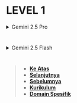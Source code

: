 # LEVEL 1

<details>
<summary>Gemini 2.5 Pro</summary>
Sebelum kita membedah kurikulum string ini, mari kita lihat gambaran besarnya. Untuk benar-benar menguasai Lua, kamu perlu memahami beberapa pilar utama:

1.  **Dasar-dasar Bahasa:** Variabel, tipe data (termasuk string), operator, kontrol alur (if, for, while), dan fungsi.
2.  **Struktur Data Inti:** **Tables**. Ini adalah satu-satunya struktur data di Lua dan bisa digunakan untuk membuat array, dictionary (hash maps), dan objek. Menguasai _tables_ adalah kunci menguasai Lua.
3.  **Paradigma Pemrograman:** Pemrograman prosedural, fungsional, dan berorientasi objek (menggunakan metatables).
4.  **Standard Libraries:** Pustaka standar seperti `string`, `table`, `math`, `io`, dan `os`. Kurikulum yang kamu berikan ini adalah pendalaman _total_ untuk `string` library.
5.  **Manajemen Modul & Lingkungan:** `require`, `modules`, dan cara kerja lingkungan (_environments_) di Lua.
6.  **Integrasi Lanjutan:** C API untuk menyematkan Lua ke dalam aplikasi lain dan LuaJIT FFI untuk berinteraksi dengan kode C dari dalam Lua.

---

## **LEVEL 1: DASAR-DASAR STRING**

Level ini adalah fondasi mutlak. Memahaminya dengan benar akan membuat semua level berikutnya jauh lebih mudah. Ini tentang bagaimana Lua "melihat" dan "memperlakukan" teks.

### **1.1 Pengenalan String di Lua**

#### **Definisi dan konsep string sebagai immutable type**

- **Deskripsi Konkret:**
  **String** adalah urutan karakter yang digunakan untuk merepresentasikan teks. Pikirkan string sebagai "wadah" untuk huruf, angka, dan simbol. Contohnya: `"Halo Dunia"`, `"harga = 1000"`, atau `"!@#$%"`.

  Konsep terpenting di sini adalah **immutable** (tidak dapat diubah). Artinya, sekali kamu membuat sebuah string di Lua, kamu _tidak bisa mengubah isi dari string itu sendiri_. Jika kamu melakukan operasi yang terlihat seperti "mengubah" string (misalnya, menggabungkannya dengan string lain), Lua sebenarnya membuat string _baru_ di memori yang berisi hasil operasi tersebut.

  **Analogi:** Bayangkan kamu menulis sesuatu di selembar kertas dengan spidol permanen. Kamu tidak bisa menghapus atau mengubah tulisan itu. Jika kamu ingin "memperbaikinya", kamu harus mengambil selembar kertas baru dan menulis ulang semuanya dengan perbaikan tersebut. String di Lua bekerja seperti itu.

- **Terminologi:**

  - **String:** Tipe data untuk menyimpan teks.
  - **Immutable:** Nilainya tidak dapat diubah setelah dibuat.
  - **Karakter:** Satu unit tunggal dari teks, seperti 'a', 'B', atau '?'.

- **Contoh Kode & Penjelasan Sintaks:**
  Mari kita lihat bagaimana sifat _immutable_ ini bekerja.

  ```lua
  -- [[ Penjelasan Sintaks ]]
  -- local: Kata kunci untuk mendeklarasikan variabel lokal. Ini praktik yang baik
  --        untuk menjaga variabel agar tidak "bocor" ke lingkup global.
  -- nama: Nama variabel yang kita buat.
  -- =: Operator penugasan (assignment), untuk memberikan nilai ke variabel.
  -- "Budi": Nilai string yang kita berikan ke variabel 'nama'.

  local nama = "Budi"

  -- Sekarang, kita akan coba "mengubah" string ini.
  -- Operasi di bawah ini TIDAK mengubah string "Budi" yang asli.
  -- Sebaliknya, ia membuat string BARU ("Budi Luhur") dan menugaskannya
  -- kembali ke variabel 'nama'. Variabel 'nama' sekarang menunjuk ke
  -- string baru ini, sementara string "Budi" yang lama akan dihapus
  -- oleh garbage collector Lua jika tidak ada variabel lain yang menggunakannya.
  nama = nama .. " Luhur" -- '..' adalah operator konkatenasi (penggabungan)

  print(nama) -- Outputnya adalah "Budi Luhur"
  ```

  _Sumber Referensi: Programming in Lua (4th ed.), Chapter 2; Lua 5.4 Reference Manual, Section 2.1 & 3.4.6_

#### **Cara mendeklarasikan: single quote, double quote, long bracket**

- **Deskripsi Konkret:**
  Lua sangat fleksibel dalam cara kamu menulis string. Kamu punya tiga pilihan utama, masing-masing dengan kegunaan spesifik.

  1.  **Single Quotes (`'...'`):** Kutip tunggal. Berguna jika string-mu mengandung kutip ganda.
  2.  **Double Quotes (`"..."`):** Kutip ganda. Berguna jika string-mu mengandung kutip tunggal.
  3.  **Long Brackets (`[[...]]`):** Kurung siku ganda. Sangat berguna untuk string multi-baris atau string yang mengandung banyak kutip tunggal dan ganda, karena tidak ada karakter yang perlu di-"escape".

- **Sintaks Dasar:**

  - `'sebuah string'`
  - `"string yang lain"`
  - `[[string panjang atau multi-baris]]`

- **Contoh Kode & Penjelasan:**

  ```lua
  -- [[ Penjelasan Sintaks ]]
  -- '...' : Mendefinisikan string menggunakan kutip tunggal.
  local kalimat1 = 'Dia berkata, "Halo!"'

  -- "..." : Mendefinisikan string menggunakan kutip ganda.
  local kalimat2 = "Ini adalah 'kutipan' penting."

  -- [[...]] : Mendefinisikan string menggunakan long brackets.
  -- Perhatikan bagaimana kita tidak perlu khawatir tentang kutip di dalamnya.
  -- Baris baru juga akan dipertahankan persis seperti yang kita tulis.
  local html_snippet = [[
  <div>
      <h1>Judul Halaman</h1>
      <p>Dia berkata, "Ini 'mudah' sekali!"</p>
  </div>
  ]]

  -- Mencetak semua variabel untuk melihat hasilnya
  print(kalimat1)
  print(kalimat2)
  print(html_snippet)
  ```

  **Output:**

  ```
  Dia berkata, "Halo!"
  Ini adalah 'kutipan' penting.

  <div>
      <h1>Judul Halaman</h1>
      <p>Dia berkata, "Ini 'mudah' sekali!"</p>
  </div>
  ```

  _Sumber Referensi: GameDev Academy - "Lua String Tutorial Complete Guide" (2023); Programming in Lua, Chapter 2.4_

#### **String sebagai first-class citizen di Lua**

- **Deskripsi Konkret:**
  Istilah **"first-class citizen"** (warga kelas satu) dalam bahasa pemrograman berarti sebuah tipe data dapat diperlakukan sama seperti tipe data lainnya (seperti angka). Kamu bisa:

  - Menyimpannya dalam variabel.
  - Mengopernya sebagai argumen ke fungsi lain.
  - Mengembalikannya sebagai hasil dari sebuah fungsi.
  - Menyimpannya dalam _table_.

  Di Lua, string memiliki semua hak istimewa ini, sama seperti angka, fungsi, dan tables. Ini membuat manipulasi string menjadi sangat kuat dan fleksibel.

- **Terminologi:**

  - **First-Class Citizen:** Entitas pemrograman yang mendukung semua operasi yang umumnya tersedia untuk entitas lain, seperti penugasan, pengiriman parameter, dan pengembalian nilai.

- **Contoh Kode & Penjelasan:**

  ```lua
  -- [[ Penjelasan Sintaks ]]

  -- 1. Menyimpan string dalam variabel (sudah kita lakukan)
  local salam = "Selamat Pagi"

  -- 2. Mengoper string sebagai argumen ke fungsi
  -- 'print' adalah fungsi, dan kita memberikan variabel 'salam' sebagai argumennya.
  print(salam)

  -- 3. Mengembalikan string dari sebuah fungsi
  -- function ... end: Mendefinisikan sebuah fungsi.
  -- getPesan: Nama fungsi.
  -- return: Kata kunci untuk mengembalikan nilai dari fungsi.
  function getPesan()
      return "Ini pesan dari dalam fungsi"
  end

  local pesanDariFungsi = getPesan()
  print(pesanDariFungsi)

  -- 4. Menyimpan string dalam sebuah table
  -- {}: Sintaks untuk membuat table.
  -- "kunci" = "nilai": Pasangan kunci-nilai dalam table.
  local dataPengguna = {
      nama = "Citra",
      email = "citra@example.com",
      level = "Admin"
  }

  print("Nama Pengguna: " .. dataPengguna.nama) -- Mengakses string dari table
  ```

  _Sumber Referensi: Programming in Lua (4th ed.), Chapter 2_

---

### **1.2 Literal String dan Advanced Syntax**

Bagian ini memperdalam cara kita menulis string, terutama untuk kasus-kasus yang lebih rumit seperti menyertakan karakter "terlarang" atau teks yang membentang beberapa baris.

#### **String literal dengan berbagai quote styles**

- **Deskripsi Konkret:**
  Seperti yang sudah kita bahas sebelumnya, Lua memberikanmu pilihan antara kutip tunggal (`'`) dan kutip ganda (`"`). Secara fungsional, tidak ada perbedaan di antara keduanya. Pilihan ini murni untuk kenyamanan. Aturan praktisnya adalah:

  - Jika string-mu mengandung kutip tunggal (apostrof), gunakan kutip ganda untuk membungkusnya.
  - Jika string-mu mengandung kutip ganda, gunakan kutip tunggal untuk membungkusnya.
  - Ini menghindarimu dari keharusan menggunakan _escape sequences_ (yang akan kita bahas selanjutnya).

- **Contoh Kode & Penjelasan:**

  ```lua
  -- [[ Situasi 1: String berisi apostrof (kutip tunggal) ]]
  -- Menggunakan kutip ganda di luar membuat kita tidak perlu khawatir tentang ' di dalam.
  local possessive_string = "Ini adalah buku milik Budi's."
  print(possessive_string)

  -- [[ Situasi 2: String berisi kutipan (kutip ganda) ]]
  -- Menggunakan kutip tunggal di luar membuat kita tidak perlu khawatir tentang " di dalam.
  local quote_string = 'Seseorang berteriak, "Tolong!"'
  print(quote_string)

  -- [[ Situasi 3: Apa yang terjadi jika kita tidak mengikuti aturan? ]]
  -- Kode di bawah ini akan menghasilkan ERROR karena Lua mengira string selesai setelah Budi.
  -- local error_string = 'Ini adalah buku milik Budi's.' -- INI AKAN GAGAL
  ```

  _Sumber Referensi: GameDev Academy - "Lua String Tutorial Complete Guide" (2023); Programming in Lua Chapter 2.4_

#### **Escape sequences lengkap (\n, \t, \\, \", \', \a, \b, \f, \r, \v)**

- **Deskripsi Konkret:**
  **Escape Sequence** adalah cara untuk memberitahu Lua bahwa karakter berikutnya memiliki makna khusus. Ini diawali dengan _backslash_ (`\`). Kamu menggunakannya untuk memasukkan karakter yang tidak bisa diketik langsung, seperti baris baru, atau karakter yang memiliki makna sintaksis bagi Lua, seperti kutip itu sendiri.

- **Terminologi:**

  - **Escape Sequence:** Urutan karakter yang dimulai dengan `\` untuk merepresentasikan karakter lain.
  - **Literal:** Nilai yang ditulis langsung di dalam kode (misalnya, `123` adalah literal angka, `"halo"` adalah literal string).

- **Daftar Escape Sequence & Penjelasannya:**

  - `\n`: **New Line** (Baris Baru). Memindahkan kursor ke awal baris berikutnya. Ini yang paling umum digunakan.
  - `\t`: **Horizontal Tab**. Menambahkan spasi tab.
  - `\\`: **Backslash**. Karena `\` digunakan untuk memulai escape sequence, kamu butuh `\\` untuk menulis karakter `\` secara harfiah.
  - `\"`: **Double Quote**. Untuk menulis karakter `"` di dalam string yang dibungkus kutip ganda.
  - `\'`: **Single Quote**. Untuk menulis karakter `'` di dalam string yang dibungkus kutip tunggal.
  - `\a`: **Alert/Bell**. Menghasilkan suara "bip" singkat di terminal (tidak semua terminal mendukungnya).
  - `\b`: **Backspace**. Memundurkan kursor satu karakter.
  - `\f`: **Form Feed**. Karakter kontrol printer kuno, jarang digunakan sekarang.
  - `\r`: **Carriage Return**. Memindahkan kursor ke awal baris _saat ini_ tanpa pindah baris. Berguna untuk membuat progress bar di terminal.
  - `\v`: **Vertical Tab**. Jarang digunakan.

- **Contoh Kode & Penjelasan Sintaks:**

  ```lua
  -- [[ Penjelasan Sintaks ]]
  -- \n: Memasukkan baris baru
  -- \t: Memasukkan tab
  -- \": Memasukkan kutip ganda literal di dalam string kutip ganda
  -- \\: Memasukkan backslash literal

  local bio = "Nama:\tAndi\nProfesi:\t\"Programmer\"\nLokasi:\tC:\\Users\\Andi"

  print(bio)
  ```

  **Output dari kode di atas akan terlihat seperti ini:**

  ```
  Nama:   Andi
  Profesi:        "Programmer"
  Lokasi: C:\Users\Andi
  ```

  _Sumber Referensi: Programming in Lua Chapter 2.4_

#### **Long strings dengan `[[]]` dan nested brackets `[=[ ]=]`**

- **Deskripsi Konkret:**
  Kita sudah melihat `[[...]]` untuk string multi-baris. Tapi, bagaimana jika string multi-baris itu sendiri kebetulan mengandung teks `]]`? Ini akan membingungkan Lua, karena ia akan menganggap string sudah berakhir.

  Untuk mengatasi ini, Lua memperbolehkan kita menempatkan satu atau lebih tanda sama dengan (`=`) di antara kurung siku pembuka dan penutup. Misalnya, `[=[...]=]` atau `[==[...]==]`. Lua akan mencari kurung siku penutup yang memiliki jumlah `=` yang _sama persis_ untuk mengakhiri string.

- **Sintaks Dasar:**

  - `[[ Konten string ]]`
  - `[=[ Konten string yang mungkin berisi ]] ]=]`
  - `[==[ Konten string yang mungkin berisi ]] dan ]=] ]==]`

- **Contoh Kode & Penjelasan:**

  ```lua
  -- [[ Situasi 1: String biasa dengan long brackets ]]
  local komentar_biasa = [[
  Ini adalah blok komentar atau string multi-baris.
  ]]

  -- [[ Situasi 2: String yang mengandung "]]" ]]
  -- Bayangkan kita sedang menulis dokumentasi tentang sintaks long brackets itu sendiri.
  -- Jika kita menggunakan [[...]], kode ini akan error.

  -- [[ Penjelasan Sintaks ]]
  -- [=[ ... ]=]: Mendefinisikan string. Lua akan mencari sekuens penutup "]=]"
  --              bukan "]]". Ini memungkinkan kita untuk memiliki "]]" di dalam string.
  local komentar_kompleks = [=[
  Untuk menutup sebuah long string, gunakan "]]".
  Contoh: local s = [[contoh]]
  Ini adalah contoh yang valid.
  ]=]

  print(komentar_kompleks)
  ```

  **Output:**

  ```
  Untuk menutup sebuah long string, gunakan "]]".
  Contoh: local s = [[contoh]]
  Ini adalah contoh yang valid.
  ```

  _Sumber Referensi: GameDev Academy - "Lua String Tutorial Complete Guide" (2023); Programming in Lua Chapter 2.4_

#### **Multiline strings dan preservasi formatting**

- **Deskripsi Konkret:**
  Fitur utama dari _long brackets_ (`[[...]]`) adalah kemampuannya untuk menjaga format teks persis seperti saat kamu mengetiknya, termasuk semua spasi, tab, dan baris baru. Ini sangat berguna untuk menyematkan potongan kode, ASCII art, atau teks terformat lainnya langsung di dalam kodemu.

- **Perilaku Penting:**
  Satu hal yang perlu diperhatikan adalah _newline_ (baris baru) tepat setelah `[[`. Jika kamu menekan Enter setelah `[[`, baris baru itu akan menjadi bagian dari stringmu.

- **Contoh Kode & Penjelasan:**

  ```lua
  -- [[ Contoh 1: ASCII Art ]]
  -- Semua spasi dan baris baru akan dipertahankan.
  local ascii_art = [[
    / \
   / _ \
  ( o.o )
   > ^ <
  ]]
  print(ascii_art)


  -- [[ Contoh 2: Perilaku newline di awal ]]
  -- Perhatikan perbedaan antara string_A dan string_B
  local string_A = [[
  Teks ini diawali dengan baris baru.]]

  local string_B = [[Teks ini tidak diawali dengan baris baru.]]

  print("--- String A ---")
  print(string_A)
  print("--- String B ---")
  print(string_B)
  ```

  **Output:**

  ```
    / \
   / _ \
  ( o.o )
   > ^ <

  --- String A ---

  Teks ini diawali dengan baris baru.
  --- String B ---
  Teks ini tidak diawali dengan baris baru.
  ```

  _Sumber Referensi: GameDev Academy - "Lua String Tutorial Complete Guide" (2023)_

### **1.3 Operasi Fundamental**

Di sini kita akan mempelajari operasi dasar yang paling sering kamu lakukan pada string: menggabungkannya, mengukur panjangnya, membandingkannya, dan bagaimana Lua secara ajaib dapat mengubahnya menjadi tipe lain.

#### **Konkatenasi dengan operator (..) dan performance implications**

- **Deskripsi Konkret:**
  **Konkatenasi** adalah istilah teknis untuk "menggabungkan dua atau lebih string menjadi satu". Di Lua, kamu melakukan ini menggunakan operator dua titik (`..`). Ini adalah salah satu operasi string yang paling umum.

  Namun, ada "implikasi performa" yang penting. Ingat, string di Lua itu _immutable_ (tidak bisa diubah). Saat kamu menggabungkan `stringA .. stringB`, Lua tidak mengubah `stringA`. Sebaliknya, ia membuat string _ketiga_ yang baru di memori, yang merupakan salinan dari `stringA` diikuti oleh salinan `stringB`.

  Jika kamu hanya menggabungkan dua atau tiga string, ini bukan masalah. Tapi jika kamu melakukannya ratusan atau ribuan kali di dalam sebuah _loop_ (perulangan), ini bisa menjadi lambat dan boros memori karena Lua harus terus-menerus membuat string-string baru. (Kurikulum ini akan membahas solusi yang lebih efisien di Level 4.3).

- **Terminologi:**

  - **Konkatenasi (Concatenation):** Proses menggabungkan string dari ujung ke ujung.
  - **Operator:** Simbol yang melakukan operasi pada satu atau lebih nilai (operan). Di sini, `..` adalah operatornya.

- **Sintaks Dasar:**

  - `string1 .. string2`

- **Contoh Kode & Penjelasan Sintaks:**

  ```lua
  -- [[ Penjelasan Sintaks ]]
  -- .. : Operator konkatenasi. Ia mengambil string di kiri dan kanannya,
  --      lalu menghasilkan string baru yang merupakan gabungan keduanya.

  local kata1 = "Selamat"
  local kata2 = "Datang"
  local spasi = " "

  -- Menggabungkan tiga string menjadi satu string baru.
  local kalimat = kata1 .. spasi .. kata2 .. " di Dunia Lua!"

  print(kalimat)

  -- Contoh di dalam loop (ilustrasi masalah performa)
  local hasil = "" -- Mulai dengan string kosong
  for i = 1, 5 do -- Lakukan perulangan 5 kali
    -- Di setiap iterasi, sebuah string BARU dibuat.
    -- Iterasi 1: "" .. "a" -> "a"
    -- Iterasi 2: "a" .. "a" -> "aa" (string "a" dibuang)
    -- Iterasi 3: "aa" .. "a" -> "aaa" (string "aa" dibuang)
    -- dan seterusnya... ini tidak efisien untuk loop besar.
    hasil = hasil .. "a"
  end
  print(hasil)
  ```

  **Output:**

  ```
  Selamat Datang di Dunia Lua!
  aaaaa
  ```

  _Sumber Referensi: Lua 5.4 Reference Manual, Section 3.4.6; LuaScripts.com - "Mastering Lua Strings" (2025)_

#### **Length operator (#) vs string.len()**

- **Deskripsi Konkret:**
  Untuk mengetahui panjang sebuah string, Lua menyediakan dua cara: operator panjang (`#`) dan fungsi dari pustaka string (`string.len()`). Keduanya melakukan hal yang sama persis: mengembalikan jumlah **byte** dalam string.

  - **Operator `#`**: Ditempatkan sebelum string atau variabel string. Ini lebih singkat dan dianggap lebih "idiomatic" (gaya yang lebih umum dan disukai) oleh para programmer Lua.
  - **Fungsi `string.len()`**: Cara yang lebih eksplisit, memanggil fungsi `len` dari _library_ `string`.

  **Poin Sangat Penting:** Untuk karakter standar (ASCII, seperti A-Z, 0-9), satu karakter sama dengan satu byte. Namun, untuk karakter non-standar (seperti 'é', 'ล', atau emoji '😀'), satu karakter bisa memakan lebih dari satu byte (ini disebut UTF-8). Jadi, `#` dan `string.len()` akan menghitung jumlah byte, bukan jumlah karakter visual. Kita akan membahas cara menangani ini dengan benar di Level 5 (UTF-8).

- **Sintaks Dasar:**

  - `#namastring`
  - `string.len(namastring)`

- **Contoh Kode & Penjelasan Sintaks:**

  ```lua
  local teks = "Halo Dunia"

  -- [[ Penjelasan Sintaks ]]
  -- #teks : Menggunakan operator panjang untuk mendapatkan jumlah byte dari string
  --         yang disimpan di variabel 'teks'.
  local panjang1 = #teks
  print("Panjang via #: " .. panjang1)

  -- [[ Penjelasan Sintaks ]]
  -- string.len(teks): Memanggil fungsi 'len' dari pustaka 'string' dan memberikan
  --                    variabel 'teks' sebagai argumennya.
  local panjang2 = string.len(teks)
  print("Panjang via string.len(): " .. panjang2)

  -- Contoh dengan karakter multi-byte (ilustrasi byte vs karakter)
  local teks_utf8 = "你好" -- "nǐ hǎo", 2 karakter visual
  print("Panjang byte dari '你好': " .. #teks_utf8) -- Outputnya akan 6, karena setiap karakter ini 3 byte.
  ```

  **Output:**

  ```
  Panjang via #: 10
  Panjang via string.len(): 10
  Panjang byte dari '你好': 6
  ```

  _Sumber Referensi: Lua 5.4 Reference Manual, Section 3.4.6 & 6.4_

#### **String comparison dan lexicographic ordering**

- **Deskripsi Konkret:**
  Kamu bisa membandingkan string menggunakan operator perbandingan standar: `==` (sama dengan), `~=` (tidak sama dengan), `<` (kurang dari), `>` (lebih dari), `<=` (kurang dari atau sama dengan), dan `>=` (lebih dari atau sama dengan).

  - `==` dan `~=`: Memeriksa apakah dua string identik secara keseluruhan.
  - `<`, `>`, `<=`, `>=`: Bekerja berdasarkan **urutan leksikografis** (lexicographical order). Ini pada dasarnya adalah urutan "kamus", tetapi berdasarkan nilai numerik dari byte setiap karakter. Dalam standar yang paling umum (ASCII/UTF-8), urutan kasarnya adalah: karakter kontrol < spasi < angka < huruf besar < huruf kecil. Ini berarti `"Zebra"` akan dianggap "kurang dari" `"apple"`.

- **Terminologi:**

  - **Lexicographical Order:** Pengurutan berdasarkan nilai numerik dari karakter, satu per satu dari kiri ke kanan.

- **Contoh Kode & Penjelasan:**

  ```lua
  -- Perbandingan kesetaraan
  print("apel" == "apel")   -- true (sama persis)
  print("apel" == "Apel")   -- false (case-sensitive, 'a' berbeda dari 'A')
  print("apel" ~= "jeruk")  -- true (memang tidak sama)

  -- Perbandingan leksikografis
  print("apple" < "banana") -- true, karena 'a' < 'b'
  print("Zebra" < "apple")  -- true, karena 'Z' (byte 90) < 'a' (byte 97)
  print("cat" > "car")      -- true, karena pada karakter ke-3, 't' > 'r'
  print("book" >= "book")   -- true, karena sama dengan
  ```

  **Output:**

  ```
  true
  false
  true
  true
  true
  true
  true
  ```

  _Sumber Referensi: Lua 5.4 Reference Manual, Section 3.4.5_

#### **Automatic type conversion (coercion)**

- **Deskripsi Konkret:**
  **Coercion** (pemaksaan/konversi otomatis) adalah fitur di Lua di mana ia secara otomatis mengubah tipe data sebuah nilai agar sesuai dengan konteks operasi.

  - Jika kamu menggunakan string yang berisi angka dalam operasi matematika (seperti `+`, `-`, `*`, `/`), Lua akan mencoba mengubah string itu menjadi angka.
  - Jika kamu menggunakan angka dalam operasi konkatenasi string (`..`), Lua akan mengubah angka itu menjadi string.

  Fitur ini membuat beberapa hal menjadi lebih nyaman, tetapi juga bisa berbahaya jika tidak hati-hati, karena dapat menyembunyikan kesalahan dalam logika programmu. Praktik yang lebih aman (terutama dalam proyek besar) adalah melakukan konversi secara manual menggunakan `tonumber()` dan `tostring()`, yang akan dibahas di Level 4.2.

- **Terminologi:**

  - **Coercion / Type Coercion:** Konversi tipe data otomatis oleh bahasa pemrograman.

- **Contoh Kode & Penjelasan:**

  ```lua
  -- [[ Coercion: String ke Angka ]]
  -- Lua melihat string "10" dan "5" digunakan dengan operator aritmatika '-'.
  -- Ia secara otomatis mengubahnya menjadi angka 10 dan 5 sebelum melakukan pengurangan.
  local hasil_angka = "10" - "5"
  print(hasil_angka) -- Outputnya adalah angka 5, bukan string "5"
  print(type(hasil_angka)) -- Outputnya akan "number"

  -- [[ Coercion: Angka ke String ]]
  -- Lua melihat angka 2025 digunakan dengan operator konkatenasi '..'.
  -- Ia secara otomatis mengubahnya menjadi string "2025" sebelum menggabungkannya.
  local kalimat = "Tahun sekarang adalah " .. 2025
  print(kalimat)
  print(type(kalimat)) -- Outputnya akan "string"

  -- [[ Contoh di mana Coercion bisa gagal ]]
  -- Baris di bawah ini akan menyebabkan error karena "sepuluh" tidak bisa diubah menjadi angka.
  -- local error = "sepuluh" + 5
  ```

  **Output:**

  ```
  5
  number
  Tahun sekarang adalah 2025
  string
  ```

  _Sumber Referensi: Lua 5.4 Reference Manual, Section 3.4.3_

---

Selamat! Kamu telah menyelesaikan **Level 1** dari kurikulum string Lua. Kamu sekarang memiliki fondasi yang kokoh tentang apa itu string, bagaimana cara membuatnya, dan operasi paling mendasar yang bisa dilakukan. Berikutnya, kita akan naik ke **Level 2: String Library Functions**, di mana kita akan mulai menjelajahi "perkakas" bawaan Lua yang sangat kuat untuk memanipulasi string secara lebih canggih.

</details>

#

<details>
<summary>Gemini 2.5 Flash</summary>

# **LEVEL 1: DASAR-DASAR STRING**

Level ini adalah fondasi penting untuk memahami bagaimana string bekerja di Lua. Kita akan membahas definisi, cara deklarasi, dan sifat dasar dari string.

### **1.1 Pengenalan String di Lua**

Bagian ini memperkenalkan apa itu string dalam konteba Lua.

- **Definisi dan Konsep String sebagai Immutable Type**

  - **Definisi String**: Dalam pemrograman, **string** adalah urutan karakter, seperti huruf, angka, simbol, atau spasi, yang diperlakukan sebagai satu kesatuan teks. Contoh string adalah "Halo Dunia!", "12345", atau "belajar Lua".
  - **Konsep Immutable Type**: Ini adalah konsep yang sangat penting di Lua. **Immutable** berarti "tidak dapat diubah". Setelah sebuah string dibuat di Lua, Anda tidak bisa mengubah karakter di dalamnya atau menambahkan/menghilangkan karakter dari string tersebut. Jika Anda ingin "mengubah" sebuah string, sebenarnya Anda membuat string baru berdasarkan string yang lama. Ini mirip dengan jika Anda punya sebuah buku, Anda tidak bisa mengubah kata-kata di halaman aslinya. Jika Anda ingin "mengubah" teks di buku tersebut, Anda harus menulis ulang bagian tersebut di halaman baru atau buku baru.
    - **Terminologi**:
      - **Tipe Data (Data Type)**: Kategori nilai yang dapat disimpan dalam program, seperti angka (number), teks (string), atau benar/salah (boolean). String adalah salah satu tipe data dasar di Lua.
      - **Immutable**: Suatu objek yang nilainya tidak dapat diubah setelah dibuat.
      - **Mutable**: Kebalikan dari immutable; suatu objek yang nilainya dapat diubah setelah dibuat. (String di Lua bersifat immutable, tapi ada tipe data lain seperti `table` yang bersifat mutable).
    - **Mengapa Penting?**: Sifat immutable ini memiliki implikasi pada performa dan bagaimana Anda akan memanipulasi string di Lua. Anda akan melihat ini lebih jelas di bagian "Operasi Fundamental" dan "Efficient String Building".
  - **Sumber Terverifikasi**: "Programming in Lua" (4th edition) - Roberto Ierusalimschy, Chapter 2.

- **Cara Mendeklarasikan: Single Quote, Double Quote, Long Bracket**

  Di Lua, ada beberapa cara untuk membuat atau mendeklarasikan sebuah string. Ini memberikan fleksibilitas tergantung pada isi string Anda.

  1.  **Menggunakan Single Quote (`'`)**: Ini adalah cara paling umum untuk mendeklarasikan string pendek yang tidak mengandung karakter _single quote_ di dalamnya.

      - **Sintaks Dasar**: `'karakter-karakter'`
      - **Contoh Kode**:

        ```lua
        local nama = 'Budi'
        -- 'local' adalah keyword di Lua untuk mendeklarasikan variabel lokal.
        -- 'nama' adalah nama variabel.
        -- '=' adalah operator penugasan (assignment operator) untuk memberikan nilai ke variabel.
        -- ''Budi'' adalah string yang dideklarasikan menggunakan single quote.

        local pesan = 'Ini adalah string dengan single quote.'
        -- 'pesan' adalah variabel baru.
        -- 'Ini adalah string dengan single quote.' adalah nilai string-nya.

        print(nama)
        -- 'print()' adalah fungsi built-in di Lua untuk menampilkan output ke konsol.
        -- Output: Budi

        print(pesan)
        -- Output: Ini adalah string dengan single quote.
        ```

        - **Penjelasan per Sintaksis**:
          - `local`: Kata kunci (keyword) yang digunakan untuk menyatakan bahwa variabel yang akan dideklarasikan hanya dapat diakses dalam blok kode tempat ia dideklarasikan (variabel lokal).
          - `nama`: Nama variabel yang akan menyimpan nilai string.
          - `'Budi'`: Sebuah literal string (nilai string yang ditulis langsung dalam kode) yang dimulai dan diakhiri dengan tanda kutip tunggal.
          - `print()`: Sebuah fungsi bawaan Lua yang digunakan untuk menampilkan nilai ke konsol.
          - `pesan`: Nama variabel lain untuk menyimpan nilai string.
          - `'Ini adalah string dengan single quote.'`: Literal string lain.

  2.  **Menggunakan Double Quote (`"`)**: Sama seperti single quote, tetapi sering digunakan untuk string yang berisi karakter _single quote_.

      - **Sintaks Dasar**: `"karakter-karakter"`
      - **Contoh Kode**:

        ```lua
        local judul = "Belajar \"String\" di Lua"
        -- 'judul' adalah variabel.
        -- "Belajar \"String\" di Lua" adalah string yang menggunakan double quote.
        -- Perhatikan penggunaan '\' sebelum '"' untuk memberitahu Lua bahwa double quote di dalam string adalah bagian dari string itu sendiri, bukan penutup string. Ini disebut 'escape sequence'.

        local kutipan = "Dia berkata, 'Ini luar biasa!'"
        -- Karena string dideklarasikan dengan double quote, single quote di dalamnya tidak perlu di-escape.

        print(judul)
        -- Output: Belajar "String" di Lua

        print(kutipan)
        -- Output: Dia berkata, 'Ini luar biasa!'
        ```

        - **Penjelasan per Sintaksis**:
          - `"Belajar \"String\" di Lua"`: Literal string yang dimulai dan diakhiri dengan tanda kutip ganda. `\"` adalah _escape sequence_ untuk menyertakan tanda kutip ganda di dalam string tanpa mengakhiri string.
          - `"Dia berkata, 'Ini luar biasa!'"`: Literal string lain. Tanda kutip tunggal di dalamnya tidak perlu di-escape karena string didefinisikan dengan tanda kutip ganda.

  3.  **Menggunakan Long Bracket (`[[]]`)**: Ini adalah cara khusus di Lua untuk mendeklarasikan string multi-baris atau string yang mengandung banyak tanda kutip. Keunggulan utamanya adalah string di dalamnya tidak memproses _escape sequences_ (kecuali `\z` atau `\x`). Ini sangat berguna untuk blok teks panjang atau kode.

      - **Sintaks Dasar**: `[[karakter-karakter]]`
      - **Contoh Kode**:

        ```lua
        local kode_lua = [[
        function greet(name)
            print("Hello, " .. name .. "!")
        end
        greet("Pengguna")
        ]]
        -- 'kode_lua' adalah variabel.
        -- [[ ... ]] adalah string literal panjang (long string).
        -- Semua spasi, baris baru, dan indentasi di dalam long bracket akan dipertahankan.

        local cerita = [[
        Ini adalah sebuah cerita.
        "Dia berkata, 'Lua itu mudah!'"
        Dan begitulah cerita berakhir.
        ]]
        -- Tanda kutip tunggal dan ganda di dalam long string tidak perlu di-escape.

        print(kode_lua)
        -- Output:
        -- function greet(name)
        --     print("Hello, " .. name .. "!")
        -- end
        -- greet("Pengguna")

        print(cerita)
        -- Output:
        -- Ini adalah sebuah cerita.
        -- "Dia berkata, 'Lua itu mudah!'"
        -- Dan begitulah cerita berakhir.
        ```

        - **Penjelasan per Sintaksis**:
          - `[[ ... ]]`: Ini adalah bentuk literal string panjang atau "long string" di Lua. Semua karakter di antara `[[` dan `]]`, termasuk baris baru, spasi, dan tanda kutip, diperlakukan sebagai bagian dari string secara harfiah tanpa perlu _escaping_.
          - `function greet(name)...end`: Ini adalah definisi fungsi Lua yang disertakan sebagai bagian dari string.
          - `print("Hello, " .. name .. "!")`: Contoh penggunaan konkatenasi string (akan dibahas nanti).

  - **Terminologi**:
    - **Literal String**: Nilai string yang ditulis langsung dalam kode sumber program.
    - **Escape Sequence**: Kombinasi karakter yang diawali dengan _backslash_ (`\`) yang mewakili karakter khusus (misalnya `\n` untuk baris baru, `\"` untuk tanda kutip ganda).
    - **Multi-baris (Multiline)**: String yang dapat membentang lebih dari satu baris dalam kode sumber.
  - **Sumber Terverifikasi**: Lua 5.4 Reference Manual Section 2.1.

- **String sebagai First-Class Citizen di Lua**

  Konsep "first-class citizen" (warga negara kelas satu) dalam pemrograman berarti bahwa string (atau elemen pemrograman lainnya seperti fungsi) diperlakukan sama seperti tipe data lainnya, seperti angka.

  - **Apa Artinya?**:
    - Anda bisa menyimpan string dalam variabel.
    - Anda bisa meneruskan string sebagai argumen ke fungsi.
    - Anda bisa mengembalikan string dari fungsi.
    - Anda bisa menyimpan string dalam struktur data (seperti tabel).
  - **Mengapa Penting?**: Ini menunjukkan fleksibilitas dan kekuatan string di Lua. Anda tidak terbatas pada penggunaan string hanya sebagai label atau output sederhana, tetapi dapat memanipulasinya secara dinamis dalam program Anda.
  - **Contoh Kode**:

    ```lua
    -- 1. Menyimpan string dalam variabel (sudah kita lihat)
    local nama_produk = "Laptop Gaming"
    print(nama_produk)

    -- 2. Meneruskan string sebagai argumen ke fungsi
    function sapa(nama_pengguna)
        print("Halo, " .. nama_pengguna .. "!")
    end
    sapa("Alice")
    -- 'sapa' adalah nama fungsi.
    -- 'nama_pengguna' adalah parameter fungsi yang akan menerima nilai string.
    -- "Alice" adalah string yang diteruskan sebagai argumen.

    -- 3. Mengembalikan string dari fungsi
    function dapatkan_pesan()
        return "Pesan penting: Hari ini cerah!"
    end
    local info = dapatkan_pesan()
    print(info)
    -- 'dapatkan_pesan' adalah nama fungsi.
    -- 'return "Pesan penting: Hari ini cerah!"' mengembalikan string dari fungsi.
    -- 'info' adalah variabel yang menyimpan string yang dikembalikan.

    -- 4. Menyimpan string dalam tabel (struktur data)
    local daftar_belanja = {
        "Apel",
        "Susu",
        "Roti",
        "Telur"
    }
    print(daftar_belanja[1]) -- Mengakses elemen pertama dari tabel. Lua array dimulai dari indeks 1.
    -- Output: Apel
    ```

    - **Penjelasan per Sintaksis**:
      - `function sapa(nama_pengguna)...end`: Mendefinisikan sebuah fungsi bernama `sapa` yang menerima satu argumen `nama_pengguna`.
      - `sapa("Alice")`: Memanggil fungsi `sapa` dan meneruskan literal string `"Alice"` sebagai argumen.
      - `return "Pesan penting: Hari ini cerah!"`: Mengembalikan nilai string dari fungsi `dapatkan_pesan`.
      - `local daftar_belanja = {...}`: Mendeklarasikan sebuah variabel `daftar_belanja` dan menginisialisasinya dengan sebuah tabel. Tabel ini berisi beberapa nilai string.
      - `daftar_belanja[1]`: Mengakses elemen pertama dari tabel `daftar_belanja`. Di Lua, indeks tabel dimulai dari 1 secara default.

  - **Sumber Terverifikasi**: "Programming in Lua" (4th edition) - Roberto Ierusalimschy, Chapter 2.

---

### **1.2 Literal String dan Advanced Syntax**

Bagian ini mendalami lebih lanjut tentang cara menulis string literal dan fitur-fitur sintaksis lanjutan yang berguna.

- **String Literal dengan Berbagai Quote Styles**

  Ini adalah ringkasan dari apa yang telah kita bahas di 1.1, menekankan fleksibilitas dalam memilih gaya kutipan:

  - **Single Quote (`'`)**: Cocok untuk string sederhana.
  - **Double Quote (`"`)**: Berguna jika string Anda perlu menyertakan single quote, atau jika Anda lebih terbiasa dengan gaya ini dari bahasa lain.
  - **Long Bracket (`[[]]`)**: Ideal untuk teks panjang, multi-baris, atau string yang mengandung banyak tanda kutip yang akan menyulitkan _escaping_.
  - **Contoh Gabungan**:

    ```lua
    local s1 = 'Hello, Lua!'
    local s2 = "Dia berkata, 'Ini menyenangkan.'"
    local s3 = [[
    Ini adalah blok teks panjang.
    Yang bisa mengandung "kutipan ganda" atau 'kutipan tunggal'.
    Dan juga karakter khusus seperti \n (baris baru) atau \t (tab) tanpa diinterpretasikan,
    karena ini adalah long string.
    ]]

    print(s1)
    print(s2)
    print(s3)
    ```

- **Escape Sequences Lengkap (\n, \t, \\, \", \', \a, \b, \f, \r, \v)**

  Ketika Anda menggunakan single atau double quote untuk mendeklarasikan string, beberapa karakter tidak dapat ditulis langsung atau memiliki makna khusus. **Escape sequences** adalah cara untuk merepresentasikan karakter-karakter khusus ini. Mereka selalu dimulai dengan _backslash_ (`\`).

  - **Terminologi**:
    - **Escape Sequence**: Sebuah urutan karakter yang dimulai dengan _backslash_ (`\`) yang digunakan untuk merepresentasikan karakter khusus yang tidak dapat langsung diketik atau memiliki makna kontrol dalam string.
  - **Daftar Escape Sequences di Lua**:

    - `\a`: Bell (alarm) - Mengeluarkan suara alarm atau "bip" (tergantung terminal).
    - `\b`: Backspace - Memindahkan kursor satu posisi ke belakang.
    - `\f`: Form feed - Memindahkan kursor ke halaman berikutnya atau awal halaman baru (jarang digunakan di era modern).
    - `\n`: Newline (baris baru) - Memulai baris baru. Ini adalah yang paling sering digunakan.
    - `\r`: Carriage return - Memindahkan kursor ke awal baris saat ini (tanpa memulai baris baru).
    - `\t`: Horizontal tab - Menyisipkan karakter tab.
    - `\v`: Vertical tab - Menyisipkan tab vertikal (jarang digunakan).
    - `\\`: Backslash - Untuk menampilkan karakter _backslash_ itu sendiri.
    - `\"`: Double quote - Untuk menampilkan tanda kutip ganda di dalam string yang dideklarasikan dengan double quote.
    - `\'`: Single quote - Untuk menampilkan tanda kutip tunggal di dalam string yang dideklarasikan dengan single quote.
    - `\DDD`: Karakter yang direpresentasikan oleh nilai desimal `DDD` (0-255).
    - `\xHH`: Karakter yang direpresentasikan oleh nilai heksadesimal `HH` (00-FF).

  - **Contoh Kode**:

    ```lua
    local baris_baru = "Ini baris pertama.\nIni baris kedua."
    -- '\n' membuat baris baru.
    print(baris_baru)
    -- Output:
    -- Ini baris pertama.
    -- Ini baris kedua.

    local tabulasi = "Kolom1\tKolom2\tKolom3"
    -- '\t' menyisipkan tabulasi.
    print(tabulasi)
    -- Output: Kolom1    Kolom2    Kolom3

    local backslash_char = "Ini sebuah backslash: \\"
    -- '\\' digunakan untuk menampilkan karakter '\' itu sendiri.
    print(backslash_char)
    -- Output: Ini sebuah backslash: \

    local kutip_ganda = "Saya suka \"Lua\" programming."
    -- '\"' digunakan untuk menyisipkan tanda kutip ganda di dalam string yang dideklarasikan dengan double quote.
    print(kutip_ganda)
    -- Output: Saya suka "Lua" programming.

    local kutip_tunggal = 'Dia berkata, \'Halo!\''
    -- '\'' digunakan untuk menyisipkan tanda kutip tunggal di dalam string yang dideklarasikan dengan single quote.
    print(kutip_tunggal)
    -- Output: Dia berkata, 'Halo!'

    local karakter_ascii = "Karakter 65 (ASCII): \65"
    -- '\65' merepresentasikan karakter dengan nilai ASCII 65, yaitu 'A'.
    print(karakter_ascii)
    -- Output: Karakter 65 (ASCII): A

    local karakter_hex = "Karakter 0x41 (Hex): \x41"
    -- '\x41' merepresentasikan karakter dengan nilai heksadesimal 41, yaitu 'A'.
    print(karakter_hex)
    -- Output: Karakter 0x41 (Hex): A
    ```

    - **Penjelasan per Sintaksis**:
      - `"Ini baris pertama.\nIni baris kedua."`: Literal string dengan _escape sequence_ `\n` yang menghasilkan karakter baris baru.
      - `"Kolom1\tKolom2\tKolom3"`: Literal string dengan _escape sequence_ `\t` yang menghasilkan karakter tab horizontal.
      - `"Ini sebuah backslash: \\"`: Literal string dengan _escape sequence_ `\\` yang menghasilkan karakter _backslash_ itu sendiri.
      - `"Saya suka \"Lua\" programming."`: Literal string dengan _escape sequence_ `\"` yang menghasilkan tanda kutip ganda di dalam string yang dibatasi oleh tanda kutip ganda.
      - `'Dia berkata, \'Halo!\''`: Literal string dengan _escape sequence_ `\'` yang menghasilkan tanda kutip tunggal di dalam string yang dibatasi oleh tanda kutip tunggal.
      - `"Karakter 65 (ASCII): \65"`: Literal string dengan _escape sequence_ `\65` yang menginterpretasikan `65` sebagai nilai desimal ASCII dan mengubahnya menjadi karakter yang sesuai (dalam hal ini, 'A').
      - `"Karakter 0x41 (Hex): \x41"`: Literal string dengan _escape sequence_ `\x41` yang menginterpretasikan `41` sebagai nilai heksadesimal dan mengubahnya menjadi karakter yang sesuai ('A').

  - **Sumber Terverifikasi**: GameDev Academy - "Lua String Tutorial Complete Guide" (2023), Programming in Lua Chapter 2.4.

- **Long Strings dengan [[]] dan Nested Brackets [=[ ]=]**

  Kita sudah melihat `[[]]` sebagai cara untuk membuat long string tanpa _escape sequences_. Namun, ada kasus di mana string Anda mungkin mengandung `]]` itu sendiri. Untuk mengatasi ini, Lua menyediakan sintaks "nested brackets".

  - **Sintaks Dasar Nested Brackets**: `[=[ ... ]=]`
    - Anda bisa menambahkan sejumlah tanda `=` di antara `[` dan `[` (atau `]` dan `]`). Jumlah tanda `=` harus sama di awal dan akhir.
    - Ini memungkinkan Anda untuk menyertakan `]]` atau `]=]` dalam string Anda.
  - **Contoh Kode**:

    ```lua
    local xml_data = [[
    <root>
        <item id="1">Ini adalah isi.</item>
    </root>
    ]]
    print(xml_data)

    local lua_code_with_brackets = [=[
    local x = [[Ini adalah string di dalam string long bracket asli]]
    print(x)
    -- Anda bahkan bisa memiliki [[more nested]] brackets di sini!
    -- Ini akan berakhir ketika menemukan ]=] yang cocok.
    ]=]
    print(lua_code_with_brackets)

    local another_example = [===[
    Ini adalah string yang memiliki ]==] di dalamnya.
    Dan juga ]=] di dalamnya.
    Kita menggunakan [=== untuk memulai dan ]===] untuk mengakhiri.
    ]===]
    print(another_example)
    ```

    - **Penjelasan per Sintaksis**:
      - `[[ ... ]]`: Seperti yang sudah dijelaskan, untuk string multi-baris dan tidak perlu _escaping_. Cocok untuk data XML sederhana.
      - `[=[ ... ]=]`: Sebuah long string yang menggunakan satu tanda `=` di antara tanda kurung siku pembuka dan penutup. Ini berarti string ini akan berakhir hanya ketika menemukan `]=]`. Ini memungkinkan string di dalamnya untuk memiliki `]]` (tanpa tanda `=` di tengah) tanpa mengakhirinya.
      - `local x = [[Ini adalah string di dalam string long bracket asli]]`: Ini adalah contoh _nested long string_ di dalam long string yang lebih besar.
      - `[===[ ... ]===]`: Sebuah long string yang menggunakan tiga tanda `=` di antara tanda kurung siku. Ini berarti string ini akan berakhir hanya ketika menemukan `]===]`. Ini sangat berguna ketika string Anda sendiri mengandung urutan seperti `]]` atau `]=]` yang akan mengganggu sintaks `[[]]` atau `[=[]=]`.

  - **Sumber Terverifikasi**: Programming in Lua Chapter 2.4.

- **Multiline Strings dan Preservasi Formatting**

  Topik ini sudah sedikit tersentuh. Long strings (`[[]]`) secara otomatis mempertahankan semua spasi, tab, dan baris baru yang Anda masukkan di antara `[[` dan `]]`. Ini sangat berbeda dengan string yang dideklarasikan dengan single atau double quote, di mana Anda harus secara eksplisit menggunakan `\n` atau `\t` untuk format.

  - **Keunggulan**:
    - **Keterbacaan**: Kode Anda menjadi lebih mudah dibaca untuk blok teks panjang.
    - **Kemudahan**: Anda tidak perlu khawatir tentang _escaping_ setiap baris baru atau karakter khusus.
    - **Format WYSIWYG (What You See Is What You Get)**: Teks dalam editor Anda akan terlihat persis seperti yang akan dihasilkan saat program dijalankan.
  - **Contoh Kode**:

    ```lua
    local puisi = [[
    Malam sunyi, bintang berkelip,
        Angin berbisik, membawa mimpi.
    Di cakrawala, rembulan memudar,
    Menyisakan jejak, di hati yang sepi.
    ]]
    -- Perhatikan indentasi dan baris baru dipertahankan persis seperti yang ditulis.
    print(puisi)
    -- Output:
    -- Malam sunyi, bintang berkelip,
    --     Angin berbisik, membawa mimpi.
    -- Di cakrawala, rembulan memudar,
    -- Menyisakan jejak, di hati yang sepi.

    -- Bandingkan dengan cara manual:
    local puisi_manual = "Malam sunyi, bintang berkelip,\n\tAngin berbisik, membawa mimpi.\nDi cakrawala, rembulan memudar,\nMenyisakan jejak, di hati yang sepi."
    print(puisi_manual)
    -- Hasilnya sama, tapi cara penulisan 'puisi' jauh lebih mudah dibaca.
    ```

    - **Penjelasan per Sintaksis**:
      - Variabel `puisi` dideklarasikan menggunakan long string `[[...]]`. Perhatikan bahwa semua baris baru dan spasi, termasuk indentasi pada baris kedua, akan dipertahankan dalam nilai string akhir.
      - Variabel `puisi_manual` menunjukkan bagaimana string yang sama akan dideklarasikan menggunakan string biasa dengan _escape sequences_ `\n` (baris baru) dan `\t` (tab). Meskipun hasilnya sama, penulisan `puisi` lebih mudah dibaca dan dikelola untuk blok teks yang besar.

  - **Sumber Terverifikasi**: GameDev Academy - "Lua String Tutorial Complete Guide" (2023).

---

### **1.3 Operasi Fundamental**

Setelah memahami bagaimana mendeklarasikan string, kita akan mempelajari operasi dasar yang bisa Anda lakukan dengan string.

- **Konkatenasi dengan Operator (..) dan Performance Implications**

  **Konkatenasi** adalah proses menggabungkan dua atau lebih string menjadi satu string baru. Di Lua, ini dilakukan dengan operator khusus `..` (dua titik).

  - **Terminologi**:
    - **Konkatenasi (Concatenation)**: Proses menggabungkan dua atau lebih string menjadi satu string tunggal.
    - **Operator**: Simbol khusus yang melakukan operasi pada satu atau lebih nilai (disebut _operand_). Dalam hal ini, `..` adalah operator konkatenasi.
  - **Sintaks Dasar**: `string1 .. string2`
  - **Contoh Kode**:

    ```lua
    local nama_depan = "John"
    local nama_belakang = "Doe"
    local nama_lengkap = nama_depan .. " " .. nama_belakang
    -- 'nama_depan' (string "John") digabungkan dengan spasi (string " ")
    -- Kemudian hasil gabungan itu digabungkan lagi dengan 'nama_belakang' (string "Doe")
    print(nama_lengkap)
    -- Output: John Doe

    local umur = 30
    local pesan_umur = "Saya berusia " .. umur .. " tahun."
    -- Lua secara otomatis mengkonversi angka 'umur' menjadi string sebelum konkatenasi.
    print(pesan_umur)
    -- Output: Saya berusia 30 tahun.
    ```

    - **Penjelasan per Sintaksis**:
      - `nama_depan .. " " .. nama_belakang`: Ini adalah ekspresi konkatenasi. Operator `..` menggabungkan string `nama_depan` dengan string literal `" "`, dan hasil dari operasi tersebut kemudian digabungkan lagi dengan string `nama_belakang`.
      - `"Saya berusia " .. umur .. " tahun."`: Di sini, nilai numerik `umur` (30) secara otomatis dikonversi menjadi representasi string ("30") oleh Lua sebelum operasi konkatenasi dilakukan. Ini disebut _automatic type conversion_ atau _coercion_.

  - **Performance Implications (Implikasi Kinerja)**:
    Mengingat string di Lua bersifat **immutable**, setiap kali Anda melakukan konkatenasi, Lua sebenarnya membuat **string baru** di memori.

    - **Masalah**: Jika Anda melakukan banyak operasi konkatenasi dalam sebuah _loop_ (pengulangan), ini bisa menjadi tidak efisien. Setiap iterasi akan membuat string baru dan membuang string lama, menyebabkan penggunaan memori dan waktu CPU yang tidak perlu.
    - **Contoh Kode (Inefisien)**:

      ```lua
      local hasil_inefisien = ""
      for i = 1, 1000 do
          hasil_inefisien = hasil_inefisien .. "item " .. i .. "\n"
          -- Setiap kali loop berjalan, string baru dibuat!
          -- 'hasil_inefisien' yang lama akan dibuang oleh garbage collector Lua.
      end
      -- print(hasil_inefisien) -- Jangan cetak jika sangat panjang
      ```

      - **Penjelasan per Sintaksis**:
        - `local hasil_inefisien = ""`: Menginisialisasi sebuah variabel string kosong.
        - `for i = 1, 1000 do ... end`: Sebuah loop yang akan berjalan 1000 kali, dengan variabel `i` mengambil nilai dari 1 hingga 1000.
        - `hasil_inefisien = hasil_inefisien .. "item " .. i .. "\n"`: Di setiap iterasi, baris ini mengambil nilai `hasil_inefisien` saat ini, menggabungkannya dengan string `"item "` dan nilai `i` (yang dikonversi ke string), dan karakter baris baru `\n`. **Penting**: Operasi ini _selalu membuat string baru_ di memori. String lama yang disimpan dalam `hasil_inefisien` di iterasi sebelumnya kemudian menjadi tidak terpakai dan akan dibersihkan oleh _garbage collector_ Lua. Jika ini dilakukan berkali-kali, ini bisa menyebabkan overhead yang signifikan.

    - **Solusi (akan dibahas lebih detail di Level 4.3: Efficient String Building)**:
      Untuk konkatenasi yang melibatkan banyak string, lebih baik menggunakan `table.concat()`. Ini melibatkan pengumpulan semua bagian string dalam sebuah tabel, lalu menggabungkannya sekali di akhir.
      ```lua
      local bagian_string = {}
      for i = 1, 1000 do
          table.insert(bagian_string, "item " .. i .. "\n")
          -- Menambahkan bagian-bagian string ke dalam tabel.
      end
      local hasil_efisien = table.concat(bagian_string)
      -- 'table.concat()' menggabungkan semua string dalam tabel menjadi satu string baru.
      -- Ini jauh lebih efisien karena hanya ada satu operasi konkatenasi besar di akhir.
      -- print(hasil_efisien)
      ```
      - **Penjelasan per Sintaksis**:
        - `local bagian_string = {}`: Mendeklarasikan sebuah tabel kosong. Tabel adalah struktur data di Lua yang bisa menyimpan banyak nilai.
        - `table.insert(bagian_string, "item " .. i .. "\n")`: Ini adalah fungsi dari pustaka `table` di Lua. Ia menambahkan elemen baru (`"item " .. i .. "\n"`) ke akhir tabel `bagian_string`. Di sini, setiap bagian string ditambahkan ke tabel, bukan langsung digabungkan menjadi satu string besar.
        - `local hasil_efisien = table.concat(bagian_string)`: Ini adalah fungsi lain dari pustaka `table`. `table.concat()` mengambil semua elemen string dalam `bagian_string` dan menggabungkannya menjadi _satu string baru_ tunggal. Ini adalah cara yang jauh lebih efisien untuk membangun string dari banyak bagian karena string baru hanya dibuat satu kali di akhir.

  - **Sumber Terverifikasi**: Lua 5.4 Reference Manual Section 3.4.6.

- **Length Operator (#) vs string.len()**

  Untuk mendapatkan panjang (jumlah karakter) sebuah string di Lua, Anda memiliki dua opsi: operator panjang (`#`) atau fungsi `string.len()`.

  - **Operator Panjang (`#`)**: Ini adalah cara yang paling umum dan idiomatis di Lua untuk mendapatkan panjang string. Ini juga dapat digunakan untuk mendapatkan jumlah elemen dalam tabel.

    - **Sintaks Dasar**: `#myString`
    - **Contoh Kode**:

      ```lua
      local teks = "Halo Dunia!"
      local panjang_teks = #teks
      print("Panjang teks:", panjang_teks)
      -- Output: Panjang teks: 11

      local string_kosong = ""
      local panjang_kosong = #string_kosong
      print("Panjang string kosong:", panjang_kosong)
      -- Output: Panjang string kosong: 0
      ```

      - **Penjelasan per Sintaksis**:
        - `#teks`: Operator `#` (operator panjang) diterapkan pada variabel `teks` untuk mendapatkan jumlah karakter dalam string tersebut.
        - `#string_kosong`: Operator `#` diterapkan pada string kosong, menghasilkan 0.

  - **Fungsi `string.len()`**: Ini adalah fungsi dari pustaka `string` standar Lua yang melakukan hal yang sama. Meskipun masih berfungsi, operator `#` lebih disukai karena lebih ringkas dan seringkali sedikit lebih cepat.

    - **Sintaks Dasar**: `string.len(myString)`
    - **Contoh Kode**:
      ```lua
      local nama = "Alice"
      local panjang_nama = string.len(nama)
      print("Panjang nama:", panjang_nama)
      -- Output: Panjang nama: 5
      ```
      - **Penjelasan per Sintaksis**:
        - `string.len(nama)`: Memanggil fungsi `len` dari pustaka `string` dan meneruskan variabel `nama` sebagai argumen untuk mendapatkan panjangnya.

  - **Perbedaan Penting (UTF-8 / Unicode)**:
    Untuk string yang mengandung karakter multi-byte (seperti karakter Unicode/UTF-8), operator `#` dan `string.len()` akan mengembalikan jumlah _byte_, bukan jumlah _karakter visual_. Ini penting untuk dipahami jika Anda bekerja dengan teks non-Latin.

    - **Contoh (untuk demonstrasi, akan dibahas lebih detail di Level 5)**:

      ```lua
      local unicode_string = "你好世界" -- "Halo Dunia" dalam bahasa Mandarin
      print("Panjang byte:", #unicode_string)
      -- Output: Panjang byte: 12 (karena setiap karakter Mandarin biasanya 3 byte dalam UTF-8)

      -- Jika Anda ingin jumlah karakter visual (akan dibahas di Level 5.1):
      -- print("Jumlah karakter (UTF-8):", utf8.len(unicode_string))
      -- Output yang diharapkan: 4
      ```

      - **Penjelasan per Sintaksis**:
        - `"你好世界"`: Ini adalah string Unicode. Di UTF-8, setiap karakter Tionghoa ini biasanya direpresentasikan oleh 3 byte.
        - `#unicode_string`: Operator `#` akan menghitung jumlah byte dalam string ini, bukan jumlah karakter visual. Oleh karena itu, hasilnya adalah 12 (4 karakter \* 3 byte/karakter).

  - **Sumber Terverifikasi**: Lua 5.4 Reference Manual Section 3.4.6.

- **String Comparison dan Lexicographic Ordering**

  Anda dapat membandingkan string di Lua menggunakan operator relasional standar: `==` (sama dengan), `~=` (tidak sama dengan), `<` (kurang dari), `>` (lebih dari), `<=` (kurang dari atau sama dengan), `>=` (lebih dari atau sama dengan).

  - **Terminologi**:
    - **Operator Relasional (Relational Operators)**: Simbol yang digunakan untuk membandingkan dua nilai dan menghasilkan `true` (benar) atau `false` (salah).
    - **Lexicographic Ordering (Urutan Leksikografis)**: Cara string diurutkan berdasarkan urutan abjad karakter-karakternya, mirip dengan urutan kata di kamus. Ini didasarkan pada nilai numerik (ASCII/UTF-8) dari setiap karakter.
  - **Bagaimana Perbandingan String Bekerja**:
    String dibandingkan karakter demi karakter dari kiri ke kanan. Perbandingan berhenti pada karakter pertama yang berbeda. Nilai numerik (biasanya ASCII) dari karakter tersebut menentukan mana yang "lebih kecil" atau "lebih besar".
    - Huruf kapital (`A` = 65) datang sebelum huruf kecil (`a` = 97).
    - Angka (`0` = 48) datang sebelum huruf (`A` = 65).
  - **Contoh Kode**:

    ```lua
    print("Apel" == "Apel")      -- Output: true (sama persis)
    print("Apel" ~= "Jeruk")     -- Output: true (tidak sama)

    print("Apel" < "Jeruk")      -- Output: true (A < J, jadi "Apel" datang sebelum "Jeruk")
    print("Buku" > "Apel")       -- Output: true (B > A, jadi "Buku" datang setelah "Apel")

    print("apel" < "Apel")       -- Output: false (ASCII 'a' (97) lebih besar dari ASCII 'A' (65))
    print("apel" > "Apel")       -- Output: true

    print("10" < "2")            -- Output: true (secara leksikografis, '1' datang sebelum '2')
                                -- Ini adalah string, bukan angka! Jika Anda ingin membandingkan sebagai angka, gunakan tonumber().
    print("zebra" > "apple")     -- Output: true

    local s1 = "hello"
    local s2 = "hello"
    print(s1 == s2)              -- Output: true (nilai stringnya sama)
    ```

    - **Penjelasan per Sintaksis**:
      - `"Apel" == "Apel"`: Menggunakan operator `==` untuk memeriksa apakah dua string sama persis. Hasilnya `true`.
      - `"Apel" ~= "Jeruk"`: Menggunakan operator `~=` untuk memeriksa apakah dua string tidak sama. Hasilnya `true`.
      - `"Apel" < "Jeruk"`: Menggunakan operator `<` untuk perbandingan leksikografis. Karena 'A' datang sebelum 'J' dalam urutan abjad, `"Apel"` dianggap "kurang dari" `"Jeruk"`. Hasilnya `true`.
      - `"Buku" > "Apel"`: Karena 'B' datang setelah 'A', `"Buku"` dianggap "lebih dari" `"Apel"`. Hasilnya `true`.
      - `"apel" < "Apel"`: Penting! Perbandingan ini peka huruf besar/kecil. Kode ASCII untuk 'a' (97) lebih besar daripada 'A' (65). Jadi, `"apel"` secara leksikografis "lebih besar" dari `"Apel"`. Hasilnya `false`.
      - `"10" < "2"`: Ini adalah jebakan umum. Karena ini adalah perbandingan string (leksikografis), ia membandingkan karakter pertama: '1' versus '2'. Karena '1' < '2', maka `"10"` dianggap "kurang dari" `"2"`. Ini **bukan** perbandingan numerik. Jika Anda ingin membandingkan nilai numerik, Anda harus mengkonversinya ke angka terlebih dahulu menggunakan `tonumber()` (akan dibahas di Level 4.2). Hasilnya `true`.

  - **Sumber Terverifikasi**: Lua 5.4 Reference Manual Section 3.4.6.

- **Automatic Type Conversion (Coercion)**

  **Coercion** (koersi) atau konversi tipe otomatis adalah fitur di Lua di mana interpreter secara otomatis mengubah tipe data satu nilai ke tipe data lain jika operasi yang melibatkan nilai tersebut memerlukannya. Dalam konteks string, ini paling sering terjadi ketika Anda mencoba menggabungkan string dengan angka.

  - **Terminologi**:
    - **Type Conversion (Konversi Tipe)**: Mengubah nilai dari satu tipe data ke tipe data lain (misalnya, angka menjadi string, atau string menjadi angka).
    - **Automatic Type Conversion / Coercion**: Konversi tipe yang dilakukan secara otomatis oleh bahasa pemrograman tanpa perlu Anda menulis kode konversi secara eksplisit.
  - **Bagaimana Ini Bekerja dengan String**:
    Ketika Anda menggunakan operator konkatenasi `..` dengan angka dan string, Lua akan secara otomatis mengubah angka tersebut menjadi string sebelum melakukan penggabungan.
  - **Contoh Kode**:

    ```lua
    local harga = 15000
    local nama_barang = "Baju"
    local total_pesan = "Harga " .. nama_barang .. " adalah Rp" .. harga .. "."
    -- Angka 'harga' (15000) secara otomatis dikonversi menjadi string "15000"
    print(total_pesan)
    -- Output: Harga Baju adalah Rp15000.

    local jumlah = 5
    local satuan = "buah"
    local deskripsi = jumlah .. " " .. satuan
    print(deskripsi)
    -- Output: 5 buah

    -- Penting: Coercion tidak terjadi pada semua operasi!
    -- Ini akan menghasilkan error karena Anda mencoba menambah string dengan angka:
    -- print("10" + 5) -- ERROR: attempt to perform arithmetic on a string value

    -- Untuk melakukan operasi aritmatika pada string yang berisi angka,
    -- Anda harus mengkonversinya secara manual menggunakan tonumber():
    print(tonumber("10") + 5) -- Output: 15
    ```

    - **Penjelasan per Sintaksis**:
      - `"Harga " .. nama_barang .. " adalah Rp" .. harga .. "."`: Operator konkatenasi `..` memicu _coercion_. Ketika operator ini bertemu dengan nilai `harga` (yang bertipe `number`), Lua secara otomatis mengkonversi `harga` menjadi representasi stringnya (`"15000"`) sebelum menggabungkannya dengan string lain.
      - `jumlah .. " " .. satuan`: Mirip dengan di atas, `jumlah` (number) secara otomatis dikonversi menjadi string (`"5"`) untuk konkatenasi.
      - `"10" + 5`: Ini menunjukkan bahwa _coercion_ **tidak** terjadi pada operator aritmatika seperti `+`. Lua tidak akan secara otomatis mengkonversi string `"10"` menjadi angka untuk penambahan. Ini akan menghasilkan error karena Anda mencoba melakukan operasi aritmatika pada tipe data yang tidak tepat.
      - `tonumber("10") + 5`: Untuk mengatasi error di atas, Anda harus secara eksplisit menggunakan fungsi `tonumber()` untuk mengkonversi string `"10"` menjadi angka `10` sebelum melakukan penambahan.

  - **Sumber Terverifikasi**: Lua 5.4 Reference Manual Section 3.4.6.

---

Ini adalah akhir dari pembahasan **LEVEL 1: DASAR-DASAR STRING**. Kita telah mendalami definisi string, sifatnya yang immutable, berbagai cara mendeklarasikannya, pentingnya string sebagai _first-class citizen_, penggunaan _escape sequences_ dan _long brackets_, serta operasi dasar seperti konkatenasi, mendapatkan panjang, perbandingan, dan _automatic type conversion_. Pastikan Anda memahami setiap konsep dan sintaks yang telah dijelaskan.

</details>

#

> - **[Ke Atas](#)**
> - **[Selanjutnya][selanjutnya]**
> - **[Sebelumnya][sebelumnya]**
> - **[Kurikulum][kurikulum]**
> - **[Domain Spesifik][domain]**

[domain]: ../../../../README.md
[kurikulum]: ../README.md
[sebelumnya]:../../function/bagian-13/README.md
[selanjutnya]: ../bagian-2/README.md


<!----------------------------------------------------->

[0]: ../README.md
[1]: ../
[2]: ../
[3]: ../
[4]: ../
[5]: ../
[6]: ../
[7]: ../
[8]: ../
[9]: ../
[10]: ../
[11]: ../
[12]: ../
[13]: ../
[14]: ../
[15]: ../
[16]: ../
[17]: ../
[18]: ../
